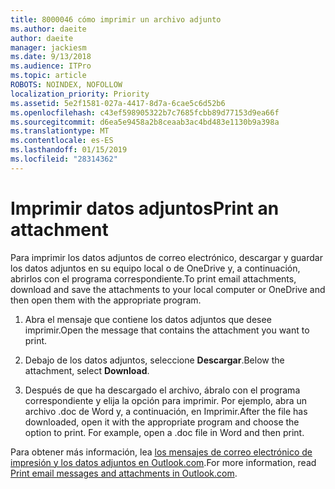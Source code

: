 ```yaml
---
title: 8000046 cómo imprimir un archivo adjunto
ms.author: daeite
author: daeite
manager: jackiesm
ms.date: 9/13/2018
ms.audience: ITPro
ms.topic: article
ROBOTS: NOINDEX, NOFOLLOW
localization_priority: Priority
ms.assetid: 5e2f1581-027a-4417-8d7a-6cae5c6d52b6
ms.openlocfilehash: c43ef598905322b7c7685fcbb89d77153d9ea66f
ms.sourcegitcommit: d6ea5e9458a2b8ceaab3ac4bd483e1130b9a398a
ms.translationtype: MT
ms.contentlocale: es-ES
ms.lasthandoff: 01/15/2019
ms.locfileid: "28314362"
---
```

# <a name="print-an-attachment"></a><span data-ttu-id="ab27d-102">Imprimir datos adjuntos</span><span class="sxs-lookup"><span data-stu-id="ab27d-102">Print an attachment</span></span>

<span data-ttu-id="ab27d-103">Para imprimir los datos adjuntos de correo electrónico, descargar y guardar los datos adjuntos en su equipo local o de OneDrive y, a continuación, abrirlos con el programa correspondiente.</span><span class="sxs-lookup"><span data-stu-id="ab27d-103">To print email attachments, download and save the attachments to your local computer or OneDrive and then open them with the appropriate program.</span></span>
  
1. <span data-ttu-id="ab27d-104">Abra el mensaje que contiene los datos adjuntos que desee imprimir.</span><span class="sxs-lookup"><span data-stu-id="ab27d-104">Open the message that contains the attachment you want to print.</span></span>
    
2. <span data-ttu-id="ab27d-105">Debajo de los datos adjuntos, seleccione **Descargar**.</span><span class="sxs-lookup"><span data-stu-id="ab27d-105">Below the attachment, select **Download**.</span></span> 
    
3. <span data-ttu-id="ab27d-p101">Después de que ha descargado el archivo, ábralo con el programa correspondiente y elija la opción para imprimir. Por ejemplo, abra un archivo .doc de Word y, a continuación, en Imprimir.</span><span class="sxs-lookup"><span data-stu-id="ab27d-p101">After the file has downloaded, open it with the appropriate program and choose the option to print. For example, open a .doc file in Word and then print.</span></span>
    
<span data-ttu-id="ab27d-108">Para obtener más información, lea [los mensajes de correo electrónico de impresión y los datos adjuntos en Outlook.com](https://go.microsoft.com/fwlink/?linkid=2021110&amp;clcid=0x409).</span><span class="sxs-lookup"><span data-stu-id="ab27d-108">For more information, read [Print email messages and attachments in Outlook.com](https://go.microsoft.com/fwlink/?linkid=2021110&amp;clcid=0x409).</span></span>
  

